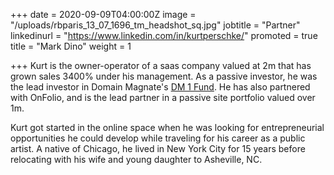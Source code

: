 +++
date = 2020-09-09T04:00:00Z
image = "/uploads/rbparis_13_07_1696_tm_headshot_sq.jpg"
jobtitle = "Partner"
linkedinurl = "https://www.linkedin.com/in/kurtperschke/"
promoted = true
title = "Mark Dino"
weight = 1

+++
Kurt is the owner-operator of a saas company valued at 2m that has grown sales 3400% under his management. As a passive investor, he was the lead investor in Domain Magnate's [DM 1 Fund](https://www.domainmagnate.com/fund1-results/). He has also partnered with OnFolio, and is the lead partner in a passive site portfolio valued over 1m.

Kurt got started in the online space when he was looking for entrepreneurial opportunities he could develop while traveling for his career as a public artist. A native of Chicago, he lived in New York City for 15 years before relocating with his wife and young daughter to Asheville, NC.